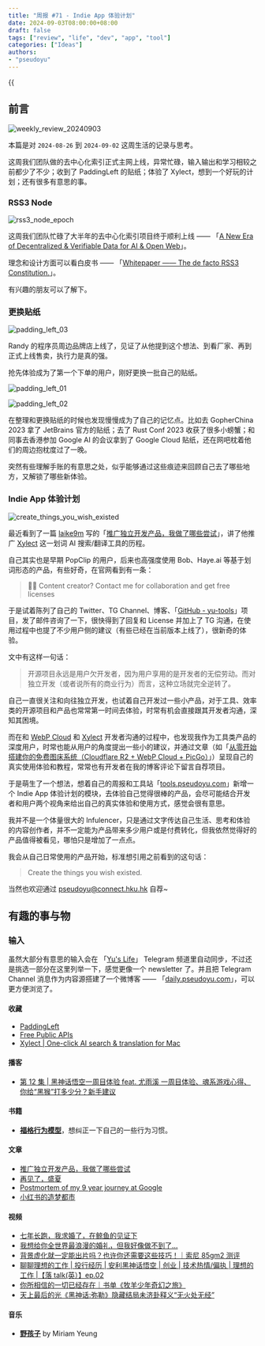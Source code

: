 ```yaml
---
title: "周报 #71 - Indie App 体验计划"
date: 2024-09-03T08:00:00+08:00
draft: false
tags: ["review", "life", "dev", "app", "tool"]
categories: ["Ideas"]
authors:
- "pseudoyu"
---
```


{{<audio src="audios/photograph.mp3" caption="《Photograph - Ed Sheeran》" >}}

## 前言

![weekly_review_20240903](https://image.pseudoyu.com/images/weekly_review_20240903.png)

本篇是对 `2024-08-26` 到 `2024-09-02` 这周生活的记录与思考。

这周我们团队做的去中心化索引正式主网上线，异常忙碌，输入输出和学习相较之前都少了不少；收到了 PaddingLeft 的贴纸；体验了 Xylect，想到一个好玩的计划；还有很多有意思的事。

### RSS3 Node

![rss3_node_epoch](https://image.pseudoyu.com/images/rss3_node_epoch.png)

这周我们团队忙碌了大半年的去中心化索引项目终于顺利上线 —— 「[A New Era of Decentralized & Verifiable Data for AI & Open Web](https://x.com/rss3_/status/1829129136197251233)」。

理念和设计方面可以看白皮书 —— 「[Whitepaper —— The de facto RSS3 Constitution.](https://docs.rss3.io/guide/whitepaper)」。

有兴趣的朋友可以了解下。

### 更换贴纸

![padding_left_03](https://image.pseudoyu.com/images/padding_left_03.jpg)

Randy 的程序员周边品牌店上线了，见证了从他提到这个想法、到看厂家、再到正式上线售卖，执行力是真的强。

抢先体验成为了第一个下单的用户，刚好更换一批自己的贴纸。

![padding_left_01](https://image.pseudoyu.com/images/padding_left_01.jpg)

![padding_left_02](https://image.pseudoyu.com/images/padding_left_02.jpg)

在整理和更换贴纸的时候也发现慢慢成为了自己的记忆点。比如去 GopherChina 2023 拿了 JetBrains 官方的贴纸；去了 Rust Conf 2023 收获了很多小螃蟹；和同事去香港参加 Google AI 的会议拿到了 Google Cloud 贴纸，还在网吧枕着他们的周边抱枕度过了一晚。

突然有些理解手账的有意思之处，似乎能够通过这些痕迹来回顾自己去了哪些地方，又解锁了哪些新体验。

### Indie App 体验计划

![create_things_you_wish_existed](https://image.pseudoyu.com/images/create_things_you_wish_existed.jpg)

最近看到了一篇 [laike9m](https://x.com/laike9m) 写的「[推广独立开发产品，我做了哪些尝试](https://laike9m.com/blog/tui-yan-du-li-kai-fa-chan-pin-wo-zuo-liao-na-xie-chang-shi,159/)」，讲了他推广 [Xylect](https://xylect.app/) 这一划词 AI 搜索/翻译工具的历程。

自己其实也是早期 PopClip 的用户，后来也高强度使用 Bob、Haye.ai 等基于划词形态的产品，有些好奇，在官网看到有一条：

> 👨👩 Content creator? Contact me for collaboration and get free licenses

于是试着陈列了自己的 Twitter、TG Channel、博客、「[GitHub - yu-tools](https://github.com/pseudoyu/yu-tools)」项目，发了邮件咨询了一下，很快得到了回复和 License 并加上了 TG 沟通，在使用过程中也提了不少用户侧的建议（有些已经在当前版本上线了），很新奇的体验。

文中有这样一句话：

> 开源项目永远是用户欠开发者，因为用户享用的是开发者的无偿劳动。而对独立开发（或者说所有的商业行为）而言，这种立场就完全逆转了。

自己一直很关注和向往独立开发，也试着自己开发过一些小产品，对于工具、效率类的开源项目和产品也常常第一时间去体验，时常有机会直接跟其开发者沟通，深知其困境。

而在和 [WebP Cloud](https://webp.se/) 和 [Xylect](https://xylect.app/) 开发者沟通的过程中，也发现我作为工具类产品的深度用户，时常也能从用户的角度提出一些小的建议，并通过文章（如「[从零开始搭建你的免费图床系统（Cloudflare R2 + WebP Cloud + PicGo）](https://www.pseudoyu.com/zh/2024/06/30/free_image_hosting_system_using_r2_webp_cloud_and_picgo/)」）呈现自己的真实使用体验和教程，常常也有开发者在我的博客评论下留言自荐项目。

于是萌生了一个想法，想着自己的周报和工具站「[tools.pseudoyu.com](https://tools.pseudoyu.com/)」新增一个 Indie App 体验计划的模块，去体验自己觉得很棒的产品，会尽可能结合开发者和用户两个视角来给出自己的真实体验和使用方式，感觉会很有意思。

我并不是一个体量很大的 Infulencer，只是通过文字传达自己生活、思考和体验的内容创作者，并不一定能为产品带来多少用户或是付费转化，但我依然觉得好的产品值得被看见，哪怕只是增加了一点点。

我会从自己日常使用的产品开始，标准想引用之前看到的这句话：

> Create the things you wish existed.

当然也欢迎通过 [pseudoyu@connect.hku.hk](mailto:pseudoyu@connect.hku.hk) 自荐~

## 有趣的事与物

### 输入

虽然大部分有意思的输入会在 「[Yu's Life](https://t.me/pseudoyulife)」 Telegram 频道里自动同步，不过还是挑选一部分在这里列举一下，感觉更像一个 newsletter 了。并且把 Telegram Channel 消息作为内容源搭建了一个微博客 —— 「[daily.pseudoyu.com](https://daily.pseudoyu.com/)」，可以更方便浏览了。

#### 收藏

- [PaddingLeft](https://padding-left.com/)
- [Free Public APIs](https://www.freepublicapis.com/)
- [Xylect | One-click AI search & translation for Mac](https://xylect.app/)

#### 播客

- [第 12 集 | 黑神话悟空一周目体验 feat. 尤雨溪 一周目体验、魂系游戏心得、你给“黑猴”打多少分？新手建议](https://www.listennotes.com/e/ab3e0934cf1947288902307c83f327a8)

#### 书籍

- [**福格行为模型**](https://book.douban.com/subject/35594496/)，想纠正一下自己的一些行为习惯。

#### 文章

- [推广独立开发产品，我做了哪些尝试](https://laike9m.com/blog/tui-yan-du-li-kai-fa-chan-pin-wo-zuo-liao-na-xie-chang-shi-xiao-guo-ru-he,159/)
- [再见了，盛夏](https://blog.ursb.me/posts/2024-summer/)
- [Postmortem of my 9 year journey at Google](https://tinystruggles.com/posts/google_postmortem/)
- [小红书的造梦都市](https://hanyang.wtf/p/354)

#### 视频

- [七年长跑，我求婚了，在鲸鱼的见证下](https://www.bilibili.com/video/BV1MU4y167Ci)
- [我想给你全世界最浪漫的婚礼，但我好像做不到了...](https://www.bilibili.com/video/BV1sJ4m1M7B6)
- [背景虚化就一定能出片吗？也许你还需要这些技巧！｜索尼 85gm2 测评](https://www.bilibili.com/video/BV1d74y127Yy)
- [聊聊理想的工作 | 投行经历 | 安利黑神话悟空 | 创业 | 技术热情/偏执 | 理想的工作 |【落 talk(英）】ep.02](https://www.bilibili.com/video/BV1Ai421r712)
- [你所相信的一切已经存在｜书单《牧羊少年奇幻之旅》](https://www.bilibili.com/video/BV1hmHLekEAK)
- [天上最后的光《黑神话:弥勒》隐藏结局未济卦释义“无火处无经”](https://www.bilibili.com/video/BV1Jr421T7gh)

#### 音乐

- [**野孩子**](https://open.spotify.com/track/66YUHByAhvckqMtO9EkJ1J) by Miriam Yeung
